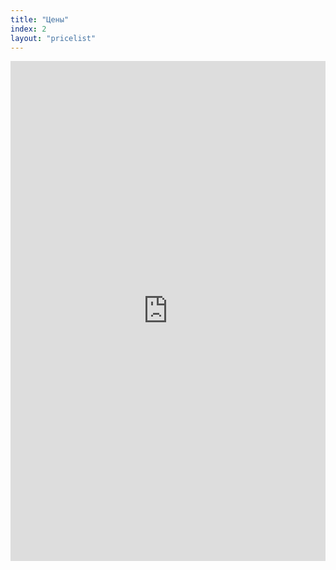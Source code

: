 ```yaml
---
title: "Цены"
index: 2
layout: "pricelist"
---
```


<iframe src="http://docs.google.com/gview?url=http://www.newcity33.ru/images/price2016.pdf&embedded=true" 
    style="width:100%; height:800px;" frameborder="0">
</iframe>